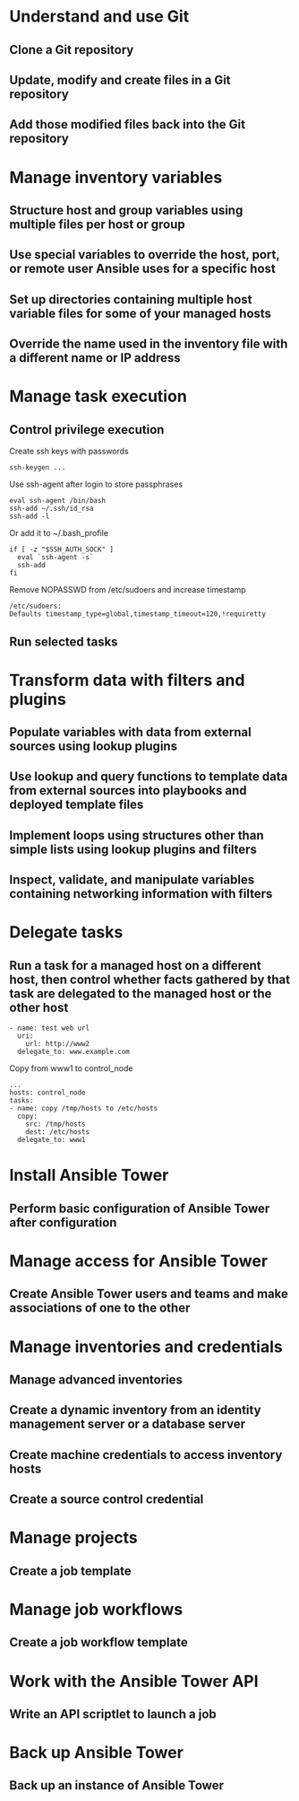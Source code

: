 # Understand and use Git

## Clone a Git repository

## Update, modify and create files in a Git repository

## Add those modified files back into the Git repository

# Manage inventory variables

## Structure host and group variables using multiple files per host or group

## Use special variables to override the host, port, or remote user Ansible uses for a specific host

## Set up directories containing multiple host variable files for some of your managed hosts

## Override the name used in the inventory file with a different name or IP address

# Manage task execution

## Control privilege execution

Create ssh keys with passwords
```
ssh-keygen ...
```

Use ssh-agent after login to store passphrases
```
eval ssh-agent /bin/bash
ssh-add ~/.ssh/id_rsa
ssh-add -l
```

Or add it to ~/.bash_profile
```
if [ -z "$SSH_AUTH_SOCK" ]
  eval `ssh-agent -s`
  ssh-add
fi
```

Remove NOPASSWD from /etc/sudoers and increase timestamp

```
/etc/sudoers:
Defaults timestamp_type=global,timestamp_timeout=120,!requiretty
```

## Run selected tasks

# Transform data with filters and plugins

## Populate variables with data from external sources using lookup plugins

## Use lookup and query functions to template data from external sources into playbooks and deployed template files

## Implement loops using structures other than simple lists using lookup plugins and filters

## Inspect, validate, and manipulate variables containing networking information with filters

# Delegate tasks

## Run a task for a managed host on a different host, then control whether facts gathered by that task are delegated to the managed host or the other host

```
- name: test web url
  uri:
    url: http://www2
  delegate_to: www.example.com
```

Copy from www1 to control_node
```
...
hosts: control_node
tasks:
- name: copy /tmp/hosts to /etc/hosts
  copy:
    src: /tmp/hosts
    dest: /etc/hosts
  delegate_to: www1
```

# Install Ansible Tower

## Perform basic configuration of Ansible Tower after configuration

# Manage access for Ansible Tower

## Create Ansible Tower users and teams and make associations of one to the other

# Manage inventories and credentials

## Manage advanced inventories

## Create a dynamic inventory from an identity management server or a database server

## Create machine credentials to access inventory hosts

## Create a source control credential

# Manage projects

## Create a job template

# Manage job workflows

## Create a job workflow template

# Work with the Ansible Tower API

## Write an API scriptlet to launch a job

# Back up Ansible Tower

## Back up an instance of Ansible Tower
